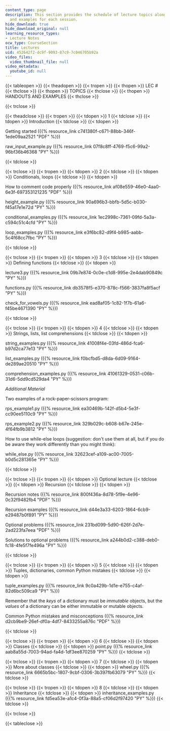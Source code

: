 ```yaml
---
content_type: page
description: This section provides the schedule of lecture topics along with handouts
  and examples for each session.
hide_download: true
hide_download_original: null
learning_resource_types:
- Lecture Notes
ocw_type: CourseSection
title: Lectures
uid: 452642f2-dc9f-9093-87c9-7c046705b92a
video_files:
  video_thumbnail_file: null
video_metadata:
  youtube_id: null
---
```


{{< tableopen >}}
{{< theadopen >}}
{{< tropen >}}
{{< thopen >}}
LEC #
{{< thclose >}}
{{< thopen >}}
TOPICS
{{< thclose >}}
{{< thopen >}}
HANDOUTS AND EXAMPLES
{{< thclose >}}

{{< trclose >}}

{{< theadclose >}}
{{< tropen >}}
{{< tdopen >}}
1
{{< tdclose >}}
{{< tdopen >}}
Introduction
{{< tdclose >}}
{{< tdopen >}}


Getting started ({{% resource_link c741380f-c671-88bb-346f-1ede09aa2521 "PDF" %}})

raw\_input\_example.py ({{% resource_link 07f8c8ff-4769-f5c6-99a2-96bf36b46368 "PY" %}})


{{< tdclose >}}

{{< trclose >}}
{{< tropen >}}
{{< tdopen >}}
2
{{< tdclose >}}
{{< tdopen >}}
Conditionals, loops
{{< tdclose >}}
{{< tdopen >}}


How to comment code properly ({{% resource_link af08e559-46e0-4aa0-6e3f-697353121235 "PDF" %}})

height\_example.py ({{% resource_link 90a696b3-bbfb-5d5c-b030-f45a17e1e72d "PY" %}})

conditional\_examples.py ({{% resource_link 1ec2998c-7361-09fd-5a3a-c594c51c4cfd "PY" %}})

loop\_examples.py ({{% resource_link e3f6bc82-d9f4-b985-aabb-5c4f68cc7fbc "PY" %}})


{{< tdclose >}}

{{< trclose >}}
{{< tropen >}}
{{< tdopen >}}
3
{{< tdclose >}}
{{< tdopen >}}
Defining functions
{{< tdclose >}}
{{< tdopen >}}


lecture3.py ({{% resource_link 09b7e874-0c0e-c1d8-995e-2e4dab90849c "PY" %}})

functions.py ({{% resource_link db3578f5-e370-878c-f566-3837fa8f5acf "PY" %}})

check\_for\_vowels.py ({{% resource_link ead8af05-1c82-1f7b-61a6-f45be4671390 "PY" %}})


{{< tdclose >}}

{{< trclose >}}
{{< tropen >}}
{{< tdopen >}}
4
{{< tdclose >}}
{{< tdopen >}}
Strings, lists, list comprehensions
{{< tdclose >}}
{{< tdopen >}}


string\_examples.py ({{% resource_link 41008f4e-03fd-486d-fca6-b97d2ca77e13 "PY" %}})

list\_examples.py ({{% resource_link f0bcfbd5-d8da-6d09-9164-de289ae20510 "PY" %}})

comprehension\_examples.py ({{% resource_link 41061329-0531-c06b-31d6-5dd9cd529da4 "PY" %}})

_Additional Material_

Two examples of a rock-paper-scissors program:

rps\_example1.py ({{% resource_link ea30469b-142f-d5b4-5e3f-cc90ee5110c9 "PY" %}})

rps\_example2.py ({{% resource_link 329b029c-b608-b67e-245e-4f64fb9b3812 "PY" %}})

How to use while-else loops (suggestion: don't use them at all, but if you do be aware they work differently than you might think):

while\_else.py ({{% resource_link 32623cef-a109-ac00-7005-b0d5c281365e "PY" %}})


{{< tdclose >}}

{{< trclose >}}
{{< tropen >}}
{{< tdopen >}}
Optional lecture
{{< tdclose >}}
{{< tdopen >}}
Recursion
{{< tdclose >}}
{{< tdopen >}}


Recursion notes ({{% resource_link 800f436a-8d78-5f9e-4e96-0c32f9482fb4 "PDF" %}})

Recursion examples ({{% resource_link d44e3a33-6203-1864-6cb9-e29487b0f891 "PY" %}})

Optional problems ({{% resource_link 231bd099-5d90-626f-2d7e-2ad223fa7eea "PDF" %}})

Solutions to optional problems ({{% resource_link a244b0d2-c388-deb0-fc18-4fe5f7fe496a "PY" %}})


{{< tdclose >}}

{{< trclose >}}
{{< tropen >}}
{{< tdopen >}}
5
{{< tdclose >}}
{{< tdopen >}}
Tuples, dictionaries, common Python mistakes
{{< tdclose >}}
{{< tdopen >}}


tuple\_examples.py ({{% resource_link 9c0a429b-1d1e-e755-c4af-82d6bc509ca9 "PY" %}})

Remember that the _keys_ of a dictionary must be _immutable_ objects, but the _values_ of a dictionary can be either immutable or mutable objects.

Common Python mistakes and misconceptions ({{% resource_link d2cb9be9-26ef-df0a-4df7-8433255a876c "PDF" %}})


{{< tdclose >}}

{{< trclose >}}
{{< tropen >}}
{{< tdopen >}}
6
{{< tdclose >}}
{{< tdopen >}}
Classes
{{< tdclose >}}
{{< tdopen >}}
point.py ({{% resource_link aab8a55d-7003-94ad-fa4d-1df3ee870259 "PY" %}})
{{< tdclose >}}

{{< trclose >}}
{{< tropen >}}
{{< tdopen >}}
7
{{< tdclose >}}
{{< tdopen >}}
More about classes
{{< tdclose >}}
{{< tdopen >}}
wheel.py ({{% resource_link 6665b5bc-1807-9cbf-0306-3b397fb63079 "PY" %}})
{{< tdclose >}}

{{< trclose >}}
{{< tropen >}}
{{< tdopen >}}
8
{{< tdclose >}}
{{< tdopen >}}
Inheritance
{{< tdclose >}}
{{< tdopen >}}
inheritance\_examples.py ({{% resource_link fd5ea53e-a1c4-0f3a-88a5-cf06d2f97420 "PY" %}})
{{< tdclose >}}

{{< trclose >}}

{{< tableclose >}}
